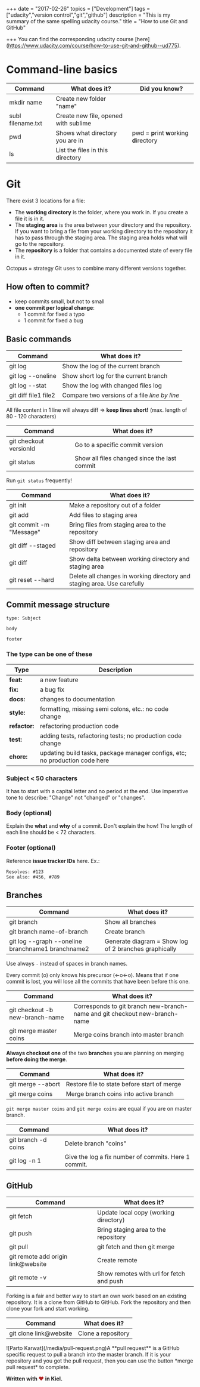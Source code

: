 +++
date = "2017-02-26"
topics = ["Development"]
tags = ["udacity","version control","git","github"]
description = "This is my summary of the same spelling udacity course."
title = "How to use Git and GitHub"

+++
You can find the corresponding udacity course [here] (https://www.udacity.com/course/how-to-use-git-and-github--ud775).

# Command-line basics

| Command        | What does it?           | Did you know?  |
| -------------- |-------------------------| ------------------|
| mkdir name    | Create new folder "name"      |    |
| subl filename.txt     | Create new file, opened with sublime |      |
| pwd     | Shows what directory you are in | pwd = **p**rint **w**orking **d**irectory     |
| ls     | List the files in this directory |      |

# Git

There exist 3 locations for a file:

- The **working directory** is the folder, where you work in. If you create a file it is in it.
- The **staging area** is the area between your directory and the repository. If you want to bring a file from your working directory to the repository it has to pass through the staging area. The staging area holds what will go to the repository.
- The **repository** is a folder that contains a documented state of every file in it.

Octopus = strategy Git uses to combine many different versions together.

## How often to commit?

- keep commits small, but not to small
- **one commit per logical change**:
  - 1 commit for fixed a typo
  - 1 commit for fixed a bug

## Basic commands

| Command        | What does it?           |
| -------------- |-------------------------|
| git log | Show the log of the current branch |
| git log \-\-oneline | Show short log for the current branch |
| git log \-\-stat | Show the log with changed files log |
| git diff file1 file2 | Compare two versions of a file *line by line* |

 All file content in 1 line will always diff &rArr; **keep lines short!** (max. length of 80 - 120 characters)

| Command        | What does it?           |
| -------------- |-------------------------|
| git checkout versionId | Go to a specific commit version |
| git status | Show all files changed since the last commit |
Run ```git status``` frequently!

| Command        | What does it?           |
| -------------- |-------------------------|
| git init | Make a repository out of a folder |
| git add | Add files to staging area |
| git commit -m "Message" | Bring files from staging area to the repository|
| git diff \-\-staged | Show diff between staging area and repository |
| git diff | Show delta between working directory and staging area |
| git reset \-\-hard | Delete all changes in working directory and staging area. Use carefully |

## Commit message structure

```
type: Subject

body

footer
```

### The type can be one of these

| Type | Description |
| --- | --- |
| **feat:** | a new feature |
| **fix:** | a bug fix |
| **docs:** | changes to documentation |
| **style:** | formatting, missing semi colons, etc.: no code change |
| **refactor:** | refactoring production code |
| **test:** | adding tests, refactoring tests; no production code change |
| **chore:** | updating build tasks, package manager configs, etc; no production code here |

### Subject < 50 characters

It has to start with a capital letter and no period at the end. Use imperative tone to describe: "Change" not "changed" or "changes".

### Body (optional)

Explain the **what** and **why** of a commit. Don't explain the how! The length of each line should be < 72 characters.

### Footer (optional)

Reference **issue tracker IDs** here. Ex.:
```
Resolves: #123
See also: #456, #789
```
## Branches

| Command        | What does it?           |
| -------------- |-------------------------|
| git branch | Show all branches |
| git branch name-of-branch | Create branch |
| git log \-\-graph \-\-oneline branchname1 branchname2 | Generate diagram = Show log of 2 branches graphically|

Use always ```-``` instead of spaces in branch names.

Every commit (o) only knows his precursor (&larr;o&larr;o). Means that if one commit is lost, you will lose all the commits that have been before this one.

| Command        | What does it?           |
| -------------- |-------------------------|
| git checkout -b new-branch-name | Corresponds to git branch new-branch-name and git checkout new-branch-name |
| git merge master coins | Merge coins branch into master branch |

**Always checkout one** of the two **branch**es you are planning on merging **before doing the merge**.

| Command        | What does it?           |
| -------------- |-------------------------|
| git merge \-\-abort | Restore file to state before start of merge |
| git merge coins | Merge branch coins into active branch |

```git merge master coins``` and ```git merge coins``` are equal if you are on master branch.

| Command        | What does it?           |
| -------------- |-------------------------|
| git branch -d coins | Delete branch "coins" |
| git log -n 1 | Give the log a fix number of commits. Here 1 commit. |

## GitHub

| Command        | What does it?           |
| -------------- |-------------------------|
| git fetch | Update local copy (working directory) |
| git push | Bring staging area to the repository |
| git pull | git fetch and then git merge |
| git remote add origin link@website | Create remote |
| git remote -v | Show remotes with url for fetch and push |

Forking is a fair and better way to start an own work based on an existing repository. It is a clone from GitHub to GitHub. Fork the repository and then clone your fork and start working.

| Command        | What does it?           |
| -------------- |-------------------------|
| git clone link@website | Clone a repository |

<div style="float: left">
![Parto Karwat](/media/pull-request.png)
</div>
A **pull request** is a GitHub specific request to pull a branch into the master branch. If it is your repository and you got the pull request, then you can use the button *merge pull request* to complete.

**Written with <span style="color:firebrick">&hearts;</span> in Kiel.**
